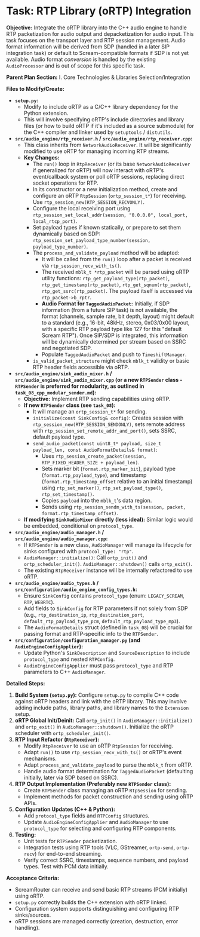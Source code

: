 # Task: RTP Library (oRTP) Integration

**Objective:** Integrate the oRTP library into the C++ audio engine to handle RTP packetization for audio output and depacketization for audio input. This task focuses on the transport layer and RTP session management. Audio format information will be derived from SDP (handled in a later SIP integration task) or default to Scream-compatible formats if SDP is not yet available. Audio format *conversion* is handled by the existing `AudioProcessor` and is out of scope for this specific task.

**Parent Plan Section:** I. Core Technologies & Libraries Selection/Integration

**Files to Modify/Create:**

*   **`setup.py`:**
    *   Modify to include oRTP as a C/C++ library dependency for the Python extension.
    *   This will involve specifying oRTP's include directories and library files (or how to build oRTP if it's included as a source submodule) for the C++ compiler and linker used by `setuptools` / `distutils`.
*   **`src/audio_engine/rtp_receiver.h` / `src/audio_engine/rtp_receiver.cpp`:**
    *   This class inherits from `NetworkAudioReceiver`. It will be significantly modified to use oRTP for managing incoming RTP streams.
    *   **Key Changes:**
        *   The `run()` loop in `RtpReceiver` (or its base `NetworkAudioReceiver` if generalized for oRTP) will now interact with oRTP's event/callback system or poll oRTP sessions, replacing direct socket operations for RTP.
        *   In its constructor or a new initialization method, create and configure an oRTP `RtpSession` (`ortp_session_t*`) for receiving. Use `rtp_session_new(RTP_SESSION_RECVONLY)`.
        *   Configure the local receiving port using `rtp_session_set_local_addr(session, "0.0.0.0", local_port, local_rtcp_port)`.
        *   Set payload types if known statically, or prepare to set them dynamically based on SDP: `rtp_session_set_payload_type_number(session, payload_type_number)`.
        *   The `process_and_validate_payload` method will be adapted:
            *   It will be called from the `run()` loop after a packet is received via `rtp_session_recv_with_ts()`.
            *   The received `mblk_t *rtp_packet` will be parsed using oRTP utility functions: `rtp_get_payload_type(rtp_packet)`, `rtp_get_timestamp(rtp_packet)`, `rtp_get_sqnum(rtp_packet)`, `rtp_get_ssrc(rtp_packet)`. The payload itself is accessed via `rtp_packet->b_rptr`.
            *   **Audio Format for `TaggedAudioPacket`:** Initially, if SDP information (from a future SIP task) is not available, the format (channels, sample rate, bit depth, layout) might default to a standard (e.g., 16-bit, 48kHz, stereo, 0x03/0x00 layout, with a specific RTP payload type like 127 for this "default Scream RTP"). Once SIP/SDP is integrated, this information will be dynamically determined per stream based on SSRC and negotiated SDP.
            *   Populate `TaggedAudioPacket` and push to `TimeshiftManager`.
        *   `is_valid_packet_structure` might check `mblk_t` validity or basic RTP header fields accessible via oRTP.
*   **`src/audio_engine/sink_audio_mixer.h` / `src/audio_engine/sink_audio_mixer.cpp` (or a new `RTPSender` class - `RTPSender` is preferred for modularity, as outlined in `task_08_cpp_modular_sender.md`):**
    *   **Objective:** Implement RTP sending capabilities using oRTP.
    *   **If new `RTPSender` class (see `task_08`):**
        *   It will manage an `ortp_session_t*` for sending.
        *   `initialize(const SinkConfig& config)`: Creates session with `rtp_session_new(RTP_SESSION_SENDONLY)`, sets remote address with `rtp_session_set_remote_addr_and_port()`, sets SSRC, default payload type.
        *   `send_audio_packet(const uint8_t* payload, size_t payload_len, const AudioFormatDetails& format)`:
            *   Uses `rtp_session_create_packet(session, RTP_FIXED_HEADER_SIZE + payload_len)`.
            *   Sets marker bit (`format.rtp_marker_bit`), payload type (`format.rtp_payload_type`), and timestamp (`format.rtp_timestamp_offset` relative to an initial timestamp) using `rtp_set_marker()`, `rtp_set_payload_type()`, `rtp_set_timestamp()`.
            *   Copies `payload` into the `mblk_t`'s data region.
            *   Sends using `rtp_session_sendm_with_ts(session, packet, format.rtp_timestamp_offset)`.
    *   **If modifying `SinkAudioMixer` directly (less ideal):** Similar logic would be embedded, conditional on `protocol_type`.
*   **`src/audio_engine/audio_manager.h` / `src/audio_engine/audio_manager.cpp`:**
    *   If `RTPSender` is a new class, `AudioManager` will manage its lifecycle for sinks configured with `protocol_type: "rtp"`.
    *   `AudioManager::initialize()`: Call `ortp_init()` and `ortp_scheduler_init()`. `AudioManager::shutdown()` calls `ortp_exit()`.
    *   The existing `RtpReceiver` instance will be internally refactored to use oRTP.
*   **`src/audio_engine/audio_types.h` / `src/configuration/audio_engine_config_types.h`:**
    *   Ensure `SinkConfig` contains `protocol_type` (enum: `LEGACY_SCREAM`, `RTP`, `WEBRTC`).
    *   Add fields to `SinkConfig` for RTP parameters if not solely from SDP (e.g., `rtp_destination_ip`, `rtp_destination_port`, `default_rtp_payload_type_pcm`, `default_rtp_payload_type_mp3`).
    *   The `AudioFormatDetails` struct (defined in `task_08`) will be crucial for passing format and RTP-specific info to the `RTPSender`.
*   **`src/configuration/configuration_manager.py` (and `AudioEngineConfigApplier`):**
    *   Update Python's `SinkDescription` and `SourceDescription` to include `protocol_type` and nested `RTPConfig`.
    *   `AudioEngineConfigApplier` must pass `protocol_type` and RTP parameters to C++ `AudioManager`.

**Detailed Steps:**

1.  **Build System (`setup.py`):** Configure `setup.py` to compile C++ code against oRTP headers and link with the oRTP library. This may involve adding include paths, library paths, and library names to the `Extension` setup.
2.  **oRTP Global Init/Deinit:** Call `ortp_init()` in `AudioManager::initialize()` and `ortp_exit()` in `AudioManager::shutdown()`. Initialize the oRTP scheduler with `ortp_scheduler_init()`.
3.  **RTP Input Refactor (`RtpReceiver`):**
    *   Modify `RtpReceiver` to use an oRTP `RtpSession` for receiving.
    *   Adapt `run()` to use `rtp_session_recv_with_ts()` or oRTP's event mechanisms.
    *   Adapt `process_and_validate_payload` to parse the `mblk_t` from oRTP.
    *   Handle audio format determination for `TaggedAudioPacket` (defaulting initially, later via SDP based on SSRC).
4.  **RTP Output Implementation (Preferably new `RTPSender` class):**
    *   Create `RTPSender` class managing an oRTP `RtpSession` for sending.
    *   Implement methods for packet construction and sending using oRTP APIs.
5.  **Configuration Updates (C++ & Python):**
    *   Add `protocol_type` fields and `RTPConfig` structures.
    *   Update `AudioEngineConfigApplier` and `AudioManager` to use `protocol_type` for selecting and configuring RTP components.
6.  **Testing:**
    *   Unit tests for `RTPSender` packetization.
    *   Integration tests using RTP tools (VLC, GStreamer, `ortp-send`, `ortp-recv`) for end-to-end streaming.
    *   Verify correct SSRC, timestamps, sequence numbers, and payload types. Test with PCM data initially.

**Acceptance Criteria:**

*   ScreamRouter can receive and send basic RTP streams (PCM initially) using oRTP.
*   `setup.py` correctly builds the C++ extension with oRTP linked.
*   Configuration system supports distinguishing and configuring RTP sinks/sources.
*   oRTP sessions are managed correctly (creation, destruction, error handling).
